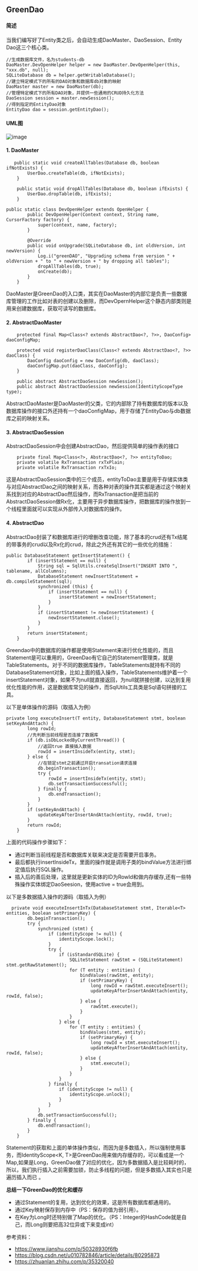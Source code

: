 ## GreenDao
#### 简述
当我们编写好了Entity类之后，会自动生成DaoMaster、DaoSession、Entity Dao这三个核心类。
~~~
//生成数据库文件，名为students-db
DaoMaster.DevOpenHelper helper = new DaoMaster.DevOpenHelper(this, "xxx.db", null);
SQLiteDatabase db = helper.getWritableDatabase();
//建立特定模式下的所有的DAO对象和数据库db对象的映射
DaoMaster master = new DaoMaster(db);
//管理特定模式下的所有DAO对象，并提供一些通用的CRUD持久化方法
DaoSession session = master.newSession();
//得到指定的EntityDao对象
EntityDao dao = session.getEntityDao();
~~~
#### UML图
![image](https://pic1.zhimg.com/v2-e645b2328eca473c9c68e3a1882df4ad_r.jpg)
#### 1. DaoMaster
~~~
   public static void createAllTables(Database db, boolean ifNotExists) {
        UserDao.createTable(db, ifNotExists);
    }
~~~
~~~
    public static void dropAllTables(Database db, boolean ifExists) {
        UserDao.dropTable(db, ifExists);
    }
~~~
~~~
public static class DevOpenHelper extends OpenHelper {
        public DevOpenHelper(Context context, String name, CursorFactory factory) {
            super(context, name, factory);
        }

        @Override
        public void onUpgrade(SQLiteDatabase db, int oldVersion, int newVersion) {
            Log.i("greenDAO", "Upgrading schema from version " + oldVersion + " to " + newVersion + " by dropping all tables");
            dropAllTables(db, true);
            onCreate(db);
        }
    }
~~~
DaoMaster是GreenDao的入口类，其实在DaoMaster的内部它是负责一些数据库管理的工作比如对表的创建以及删除，而DevOpernHelper这个静态内部类则是用来创建数据库，获取可读写的数据库。
#### 2. AbstractDaoMaster
~~~
    protected final Map<Class<? extends AbstractDao<?, ?>>, DaoConfig> daoConfigMap;
~~~
~~~
    protected void registerDaoClass(Class<? extends AbstractDao<?, ?>> daoClass) {
        DaoConfig daoConfig = new DaoConfig(db, daoClass);
        daoConfigMap.put(daoClass, daoConfig);
    }
~~~
~~~
    public abstract AbstractDaoSession newSession();
    public abstract AbstractDaoSession newSession(IdentityScopeType type);
~~~
AbstractDaoMaster是DaoMaster的父类，它的内部除了持有数据库的版本以及数据库操作的接口外还持有一个daoConfigMap，用于存储了EntityDao与db数据库之前的映射关系。
#### 3. AbstractDaoSession
AbstractDaoSession中会创建AbstractDao，然后提供简单的操作表的接口
~~~
    private final Map<Class<?>, AbstractDao<?, ?>> entityToDao;
    private volatile RxTransaction rxTxPlain;
    private volatile RxTransaction rxTxIo;
~~~
这是AbstractDaoSession类中的三个成员，entityToDao主要是用于存储实体类与对应AbstractDao之间的映射关系，而各种对表的操作其实都是通过这个映射关系找到对应的AbstractDao然后操作，而RxTransaction是把当前的AbstractDaoSession做Rx化，主要用于异步数据库操作，把数据库的操作放到一个线程里面就可以实现从外部传入对数据库的操作。
#### 4. AbstractDao
AbstractDao封装了和数据库进行的增删改查功能，除了基本的crud还有Tx结尾的带事务的crud以及Rx化的crud，除此之外还有其它的一些优化的措施：
~~~
public DatabaseStatement getInsertStatement() {
        if (insertStatement == null) {
            String sql = SqlUtils.createSqlInsert("INSERT INTO ", tablename, allColumns);
            DatabaseStatement newInsertStatement = db.compileStatement(sql);
            synchronized (this) {
                if (insertStatement == null) {
                    insertStatement = newInsertStatement;
                }
            }
            if (insertStatement != newInsertStatement) {
                newInsertStatement.close();
            }
        }
        return insertStatement;
    }
~~~
Greendao中的数据库的操作都是使用Statement来进行优化性能的，而且Statement是可以重用的，GreenDao有它自己的Statement管理类，就是TableStatements。对于不同的数据库操作，TableStatements就持有不同的DatabaseStatement对象，比如上面的插入操作，TableStatements维护着一个insertStatement对象，如果不为null就直接返回，为null就拼接创建，以达到复用优化性能的作用，这是数据库常见的操作，而SqlUtils工具类是Sql语句拼接的工具。

以下是单体操作的源码（取插入为例）
~~~
private long executeInsert(T entity, DatabaseStatement stmt, boolean setKeyAndAttach) {
        long rowId;
        //先判断当前线程是否连接了数据库
        if (db.isDbLockedByCurrentThread()) {
            //返回true 直接插入数据
            rowId = insertInsideTx(entity, stmt);
        } else {
            //在锁定stmt之前通过开启transation请求连接
            db.beginTransaction();
            try {
                rowId = insertInsideTx(entity, stmt);
                db.setTransactionSuccessful();
            } finally {
                db.endTransaction();
            }
        }
        if (setKeyAndAttach) {
            updateKeyAfterInsertAndAttach(entity, rowId, true);
        }
        return rowId;
    }
~~~
上面的代码操作步骤如下：
* 通过判断当前线程是否和数据库关联来决定是否需要开启事务。
* 最后都执行insertInsideTx，里面的操作就是调用子类的bindValue方法进行绑定值后执行SQL操作。
* 插入后的善后处理，这里就是更新实体的ID为RowId和做内存缓存,还有一些特殊操作实体绑定DaoSeesion，使用active = true会用到。

以下是多数据插入操作的源码（取插入为例）
~~~
  private void executeInsertInTx(DatabaseStatement stmt, Iterable<T> entities, boolean setPrimaryKey) {
        db.beginTransaction();
        try {
            synchronized (stmt) {
                if (identityScope != null) {
                    identityScope.lock();
                }
                try {
                    if (isStandardSQLite) {
                        SQLiteStatement rawStmt = (SQLiteStatement) stmt.getRawStatement();
                        for (T entity : entities) {
                            bindValues(rawStmt, entity);
                            if (setPrimaryKey) {
                                long rowId = rawStmt.executeInsert();
                                updateKeyAfterInsertAndAttach(entity, rowId, false);
                            } else {
                                rawStmt.execute();
                            }
                        }
                    } else {
                        for (T entity : entities) {
                            bindValues(stmt, entity);
                            if (setPrimaryKey) {
                                long rowId = stmt.executeInsert();
                                updateKeyAfterInsertAndAttach(entity, rowId, false);
                            } else {
                                stmt.execute();
                            }
                        }
                    }
                } finally {
                    if (identityScope != null) {
                        identityScope.unlock();
                    }
                }
            }
            db.setTransactionSuccessful();
        } finally {
            db.endTransaction();
        }
    }
~~~
Statement的获取和上面的单体操作类似，而因为是多数插入，所以强制使用事务，而IdentityScope<K, T>是GreenDao用来做内存缓存的，可以看成是一个Map,如果是Long，GreenDao做了对应的优化，因为多数据插入是比较耗时的，所以，我们执行插入之前需要加锁，防止多线程的问题，但是多数插入其实也只是遍历插入而已 。

**总结一下GreenDao的优化和缓存**
* 通过Statement的复用，达到优化的效果，这是所有数据库都通用的。
* 通过Key映射保存到内存中（PS：保存的值为弱引用）。
* 在Key为Long时还特别做了Map的优化。（PS：Integer的HashCode就是自己，而Long则要把高32位异或下来变成int）




参考资料：
* https://www.jianshu.com/p/50328930f6fb
* https://blog.csdn.net/u010782846/article/details/80295873
* https://zhuanlan.zhihu.com/p/35320040